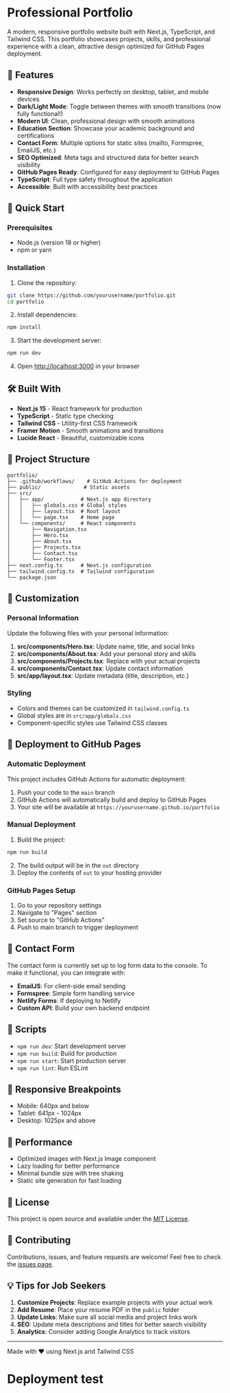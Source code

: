 # Professional Portfolio

A modern, responsive portfolio website built with Next.js, TypeScript, and Tailwind CSS. This portfolio showcases projects, skills, and professional experience with a clean, attractive design optimized for GitHub Pages deployment.

## 🌟 Features

- **Responsive Design**: Works perfectly on desktop, tablet, and mobile devices
- **Dark/Light Mode**: Toggle between themes with smooth transitions (now fully functional!)
- **Modern UI**: Clean, professional design with smooth animations
- **Education Section**: Showcase your academic background and certifications
- **Contact Form**: Multiple options for static sites (mailto, Formspree, EmailJS, etc.)
- **SEO Optimized**: Meta tags and structured data for better search visibility
- **GitHub Pages Ready**: Configured for easy deployment to GitHub Pages
- **TypeScript**: Full type safety throughout the application
- **Accessible**: Built with accessibility best practices

## 🚀 Quick Start

### Prerequisites

- Node.js (version 18 or higher)
- npm or yarn

### Installation

1. Clone the repository:
```bash
git clone https://github.com/yourusername/portfolio.git
cd portfolio
```

2. Install dependencies:
```bash
npm install
```

3. Start the development server:
```bash
npm run dev
```

4. Open [http://localhost:3000](http://localhost:3000) in your browser

## 🛠️ Built With

- **Next.js 15** - React framework for production
- **TypeScript** - Static type checking
- **Tailwind CSS** - Utility-first CSS framework
- **Framer Motion** - Smooth animations and transitions
- **Lucide React** - Beautiful, customizable icons

## 📁 Project Structure

```
portfolio/
├── .github/workflows/    # GitHub Actions for deployment
├── public/              # Static assets
├── src/
│   ├── app/            # Next.js app directory
│   │   ├── globals.css # Global styles
│   │   ├── layout.tsx  # Root layout
│   │   └── page.tsx    # Home page
│   └── components/     # React components
│       ├── Navigation.tsx
│       ├── Hero.tsx
│       ├── About.tsx
│       ├── Projects.tsx
│       ├── Contact.tsx
│       └── Footer.tsx
├── next.config.ts      # Next.js configuration
├── tailwind.config.ts  # Tailwind configuration
└── package.json
```

## 🎨 Customization

### Personal Information

Update the following files with your personal information:

1. **src/components/Hero.tsx**: Update name, title, and social links
2. **src/components/About.tsx**: Add your personal story and skills
3. **src/components/Projects.tsx**: Replace with your actual projects
4. **src/components/Contact.tsx**: Update contact information
5. **src/app/layout.tsx**: Update metadata (title, description, etc.)

### Styling

- Colors and themes can be customized in `tailwind.config.ts`
- Global styles are in `src/app/globals.css`
- Component-specific styles use Tailwind CSS classes

## 🚀 Deployment to GitHub Pages

### Automatic Deployment

This project includes GitHub Actions for automatic deployment:

1. Push your code to the `main` branch
2. GitHub Actions will automatically build and deploy to GitHub Pages
3. Your site will be available at `https://yourusername.github.io/portfolio`

### Manual Deployment

1. Build the project:
```bash
npm run build
```

2. The build output will be in the `out` directory
3. Deploy the contents of `out` to your hosting provider

### GitHub Pages Setup

1. Go to your repository settings
2. Navigate to "Pages" section
3. Set source to "GitHub Actions"
4. Push to main branch to trigger deployment

## 📧 Contact Form

The contact form is currently set up to log form data to the console. To make it functional, you can integrate with:

- **EmailJS**: For client-side email sending
- **Formspree**: Simple form handling service
- **Netlify Forms**: If deploying to Netlify
- **Custom API**: Build your own backend endpoint

## 🔧 Scripts

- `npm run dev`: Start development server
- `npm run build`: Build for production
- `npm run start`: Start production server
- `npm run lint`: Run ESLint

## 📱 Responsive Breakpoints

- Mobile: 640px and below
- Tablet: 641px - 1024px
- Desktop: 1025px and above

## 🎯 Performance

- Optimized images with Next.js Image component
- Lazy loading for better performance
- Minimal bundle size with tree shaking
- Static site generation for fast loading

## 📄 License

This project is open source and available under the [MIT License](LICENSE).

## 🤝 Contributing

Contributions, issues, and feature requests are welcome! Feel free to check the [issues page](https://github.com/yourusername/portfolio/issues).

## 💡 Tips for Job Seekers

1. **Customize Projects**: Replace example projects with your actual work
2. **Add Resume**: Place your resume PDF in the `public` folder
3. **Update Links**: Make sure all social media and project links work
4. **SEO**: Update meta descriptions and titles for better search visibility
5. **Analytics**: Consider adding Google Analytics to track visitors

---

Made with ❤️ using Next.js and Tailwind CSS
# Deployment test
